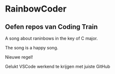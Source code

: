 # RainbowCoder

## Oefen repos van Coding Train

A song about raninbows in the key of C major.

The song is a happy song.

Nieuwe regel!

Gelukt VSCode werkend te krijgen met juiste GitHub
